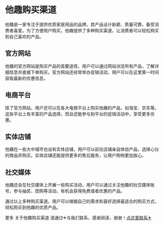 # 他趣购买渠道

他趣是一家专注于提供优质家居用品的品牌，其产品设计新颖、质量可靠，备受消费者喜爱。为了方便用户购买，他趣提供了多种购买渠道，让消费者可以轻松购买到自己喜欢的产品。

## 官方网站

他趣的官方网站是购买产品的首要途径，用户可以通过网站浏览所有产品，了解详细信息并直接下单购买。官方网站还经常举办促销活动，用户可以在这里第一时间获取最新的优惠信息。

## 电商平台

除了官方网站，用户还可以在各大电商平台上购买他趣的产品，如淘宝、京东等。这些平台上有丰富的产品选择，而且还能参与到平台的促销活动中，享受更多优惠。

## 实体店铺

他趣在一些大中城市也设有实体店铺，用户可以前往店铺亲自体验产品，选择心仪的商品并购买。实体店铺还能提供更多的售后服务，让用户购物更加放心。

## 社交媒体

他趣还会在社交媒体上开展一些购买活动，用户可以通过关注他趣的社交媒体账号，参与抽奖、团购等活动，有机会获得免费或者优惠的产品。

通过以上多种购买渠道，用户可以根据自己的需求和喜好选择最适合的购买方式，轻松购买到他趣的优质产品。

更多 关于他趣购买渠道 请通过✈与我们联系，感谢阅读，谢谢！[点这里联系✈](https://lm.k02.cc)